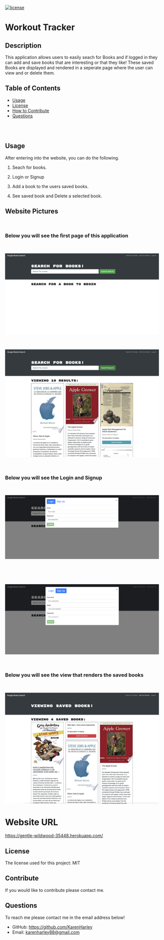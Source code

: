 [![license](https://img.shields.io/github/license/DAVFoundation/captain-n3m0.svg?style=flat-square)](https://github.com/DAVFoundation/captain-n3m0/blob/master/LICENSE)

# Workout Tracker

## Description

This application allows users to easily seach for Books and if logged in they can add and save books that are interesting or that they like! These saved Books are displayed and rendered in a seperate page where the user can view and or delete them. 

## Table of Contents

- [Usage](#usage)
- [License](#license)
- [How to Contribute](#contribute)
- [Questions](#questions)

<br/>
<br/>
  
  ## Usage
After entering into the website, you can do the following.

1. Seach for books.

2. Login or Signup

3. Add a book to the users saved books.

4. See saved book and Delete a selected book.


## Website Pictures
<br/>

### Below you will see the first page of this application

<br/>

![home](./pics/website.png)

<br/>

![results](./pics/results.png)

<br/>

### Below you will see the Login and Signup 

<br/>

![login](./pics/login.png)

<br/>

<br/>

<br/>

![signup](./pics/signUp.png)

<br/>

### Below you will see the view that renders the saved books

<br/>

![saved Books](./pics/savedBook.png)



# Website URL

https://gentle-wildwood-35448.herokuapp.com/


## License

The license used for this project: MIT

## Contribute

If you would like to contribute please contact me.

## Questions

To reach me please contact me in the email address below!

- GitHub: https://github.com/KarenHarley
- Email: karenharley88@gmail.com
